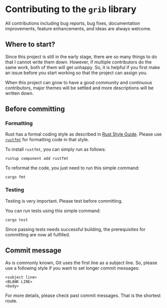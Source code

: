 # Contributing to the `grib` library

All contributions including bug reports, bug fixes, documentation improvements, feature enhancements, and ideas are always welcome.

## Where to start?

Since this project is still in the early stage, there are so many things to do that I cannot write them down.  However, if multiple contributors do the same work, both of them will get unhappy.  So, it is helpful if you first make an issue before you start working so that the project can assign you.

When this project can grow to have a good community and continuous contributors, major themes will be settled and more descriptions will be written down.

## Before committing

### Formatting

Rust has a formal coding style as described in [Rust Style Guide](https://github.com/rust-dev-tools/fmt-rfcs/blob/master/guide/guide.md).  Please use [`rustfmt`](https://github.com/rust-lang/rustfmt) for formatting code in that style.

To install `rustfmt`, you can simply run as follows:

```
rustup component add rustfmt
```

To reformat the code, you just need to run this simple command:

```
cargo fmt
```

### Testing

Testing is very important.  Please test before committing.

You can run tests using this simple command:

```
cargo test
```

Since passing tests needs successful building, the prerequisites for committing are now all fulfilled.

## Commit message

As is commonly known, Git uses the first line as a subject line.  So, please use a following style if you want to set longer commit messages:

```
<subject line>
<BLANK LINE>
<body>
```

For more details, please check past commit messages.  That is the shortest route.
